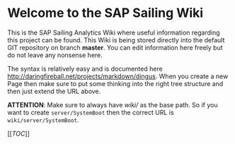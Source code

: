 # Welcome to the SAP Sailing Wiki

This is the SAP Sailing Analytics Wiki where useful information regarding this project can be found. This Wiki is being stored directly into the default GIT repository on branch **master**. You can edit information here freely but do not leave any nonsense here.

The syntax is relatively easy and is documented here http://daringfireball.net/projects/markdown/dingus. When you create a new Page then make sure to put some thinking into the right tree structure and then just extend the URL above. 

**ATTENTION**: Make sure to always have _wiki/_ as the base path. So if you want to create `server/SystemBoot` then the correct URL is `wiki/server/SystemBoot`.

[[_TOC_]]